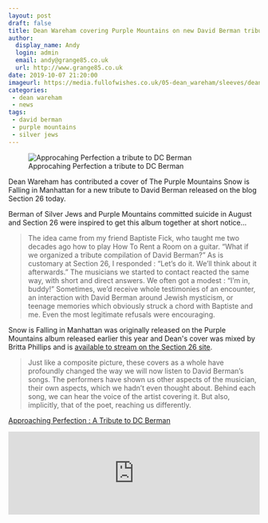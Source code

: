```yaml
---
layout: post
draft: false
title: Dean Wareham covering Purple Mountains on new David Berman tribute
author:
  display_name: Andy
  login: admin
  email: andy@grange85.co.uk
  url: http://www.grange85.co.uk
date: 2019-10-07 21:20:00
imageurl: https://media.fullofwishes.co.uk/05-dean_wareham/sleeves/dean-approaching-perfection.jpg
categories:
 - dean wareham
 - news
tags:
 - david berman
 - purple mountains
 - silver jews
---
```

<div class="col-md-6 float-right">
<figure class="caption aligncenter"><img src="https://media.fullofwishes.co.uk/05-dean_wareham/sleeves/dean-approaching-perfection.jpg" alt="Approcahing Perfection a tribute to DC Berman" /><figcaption class="caption-text">Approcahing Perfection a tribute to DC Berman</figcaption></figure></div>
Dean Wareham has contributed a cover of The Purple Mountains Snow is Falling in Manhattan for a new tribute to David Berman released on the blog Section 26 today.

Berman of Silver Jews and Purple Mountains committed suicide in August and Section 26 were inspired to get this album together at short notice...

> The idea came from my friend Baptiste Fick, who taught me two decades ago how to play How To Rent a Room on a guitar. “What if we organized a tribute compilation of David Berman?” As is customary at Section 26, I responded : “Let’s do it. We’ll think about it afterwards.” The musicians we started to contact reacted the same way, with short and direct answers. We often got a modest : “I’m in, buddy!” Sometimes, we’d receive whole testimonies of an encounter, an interaction with David Berman around Jewish mysticism, or teenage memories which obviously struck a chord with Baptiste and me. Even the most legitimate refusals were encouraging.

Snow is Falling in Manhattan was originally released on the Purple Mountains album released earlier this year and Dean's cover was mixed by Britta Phillips and is [available to stream on the Section 26 site](http://section-26.fr/approaching-perfection-a-tribute-to-dc-berman/). 

> Just like a composite picture, these covers as a whole have profoundly changed the way we will now listen to David Berman’s songs. The performers have shown us other aspects of the musician, their own aspects, which we hadn’t even thought about. Behind each song, we can hear the voice of the artist covering it. But also, implicitly, that of the poet, reaching us differently.


[Approaching Perfection : A Tribute to DC Berman](http://section-26.fr/approaching-perfection-a-tribute-to-dc-berman/)

<iframe width="100%" height="166" scrolling="no" frameborder="no" allow="autoplay" src="https://w.soundcloud.com/player/?url=https%3A//api.soundcloud.com/tracks/685662880&color=%236c4673&auto_play=false&hide_related=false&show_comments=true&show_user=true&show_reposts=false&show_teaser=true"></iframe>
